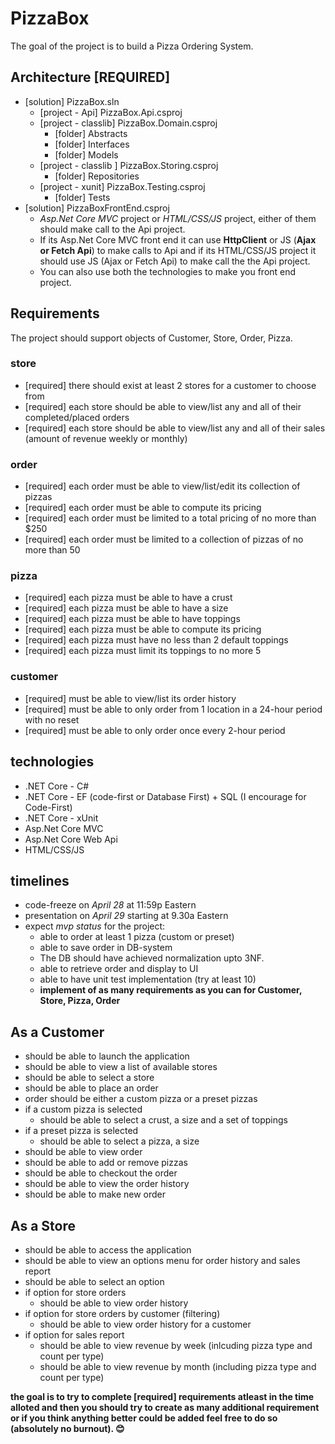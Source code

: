 ﻿# PizzaBox

The goal of the project is to build a Pizza Ordering System.

## Architecture [REQUIRED]

+ [solution] PizzaBox.sln
  + [project - Api] PizzaBox.Api.csproj
  + [project - classlib] PizzaBox.Domain.csproj
    + [folder] Abstracts
    + [folder] Interfaces
    + [folder] Models
  + [project - classlib ] PizzaBox.Storing.csproj
    + [folder] Repositories
  + [project - xunit] PizzaBox.Testing.csproj
    + [folder] Tests
+ [solution] PizzaBoxFrontEnd.csproj
    + *Asp.Net Core MVC* project or *HTML/CSS/JS* project, either of them should make call to the Api project.
    + If its Asp.Net Core MVC front end it can use **HttpClient** or JS (**Ajax or Fetch Api**) to make calls to Api and if its HTML/CSS/JS project it should use JS (Ajax or Fetch Api) to make call the the Api project.
    + You can also use both the technologies to make you front end project.

## Requirements

The project should support objects of Customer, Store, Order, Pizza.

### store

+ [required] there should exist at least 2 stores for a customer to choose from
+ [required] each store should be able to view/list any and all of their completed/placed orders
+ [required] each store should be able to view/list any and all of their sales (amount of revenue weekly or monthly)

### order

+ [required] each order must be able to view/list/edit its collection of pizzas
+ [required] each order must be able to compute its pricing
+ [required] each order must be limited to a total pricing of no more than $250
+ [required] each order must be limited to a collection of pizzas of no more than 50

### pizza

+ [required] each pizza must be able to have a crust
+ [required] each pizza must be able to have a size
+ [required] each pizza must be able to have toppings
+ [required] each pizza must be able to compute its pricing
+ [required] each pizza must have no less than 2 default toppings
+ [required] each pizza must limit its toppings to no more 5

### customer

+ [required] must be able to view/list its order history
+ [required] must be able to only order from 1 location in a 24-hour period with no reset
+ [required] must be able to only order once every 2-hour period

## technologies

+ .NET Core - C#
+ .NET Core - EF (code-first or Database First) + SQL (I encourage for Code-First)
+ .NET Core - xUnit
+ Asp.Net Core MVC
+ Asp.Net Core Web Api
+ HTML/CSS/JS

## timelines

+ code-freeze on _April 28_ at 11:59p Eastern
+ presentation on _April 29_ starting at 9.30a Eastern
+ expect _mvp status_ for the project:
  - able to order at least 1 pizza (custom or preset)
  - able to save order in DB-system
  - The DB should have achieved normalization upto 3NF.
  - able to retrieve order and display to UI
  - able to have unit test implementation (try at least 10)
  - __implement of as many requirements as you can for Customer, Store, Pizza, Order__

## As a Customer

+ should be able to launch the application
+ should be able to view a list of available stores
+ should be able to select a store
+ should be able to place an order
+ order should be either a custom pizza or a preset pizzas
+ if a custom pizza is selected
  + should be able to select a crust, a size and a set of toppings
+ if a preset pizza is selected
  + should be able to select a pizza, a size 
+ should be able to view order
+ should be able to add or remove pizzas
+ should be able to checkout the order
+ should be able to view the order history
+ should be able to make new order

## As a Store

+ should be able to access the application
+ should be able to view an options menu for order history and sales report
+ should be able to select an option
+ if option for store orders
  + should be able to view order history
+ if option for store orders by customer (filtering)
  + should be able to view order history for a customer
+ if option for sales report
  + should be able to view revenue by week (inlcuding pizza type and count per type)
  + should be able to view revenue by month (including pizza type and count per type)

__the goal is to try to complete [required] requirements atleast in the time alloted and then you should try to create as many additional requirement or if you think anything better could be added feel free to do so (absolutely no burnout). 😊__